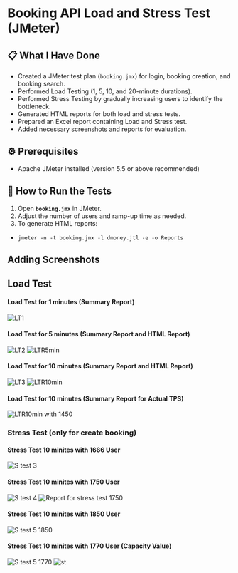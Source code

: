 # Booking API Load and Stress Test (JMeter)

## 📋 What I Have Done

- Created a JMeter test plan (`booking.jmx`) for login, booking creation, and booking search.
- Performed Load Testing (1, 5, 10, and 20-minute durations).
- Performed Stress Testing by gradually increasing users to identify the bottleneck.
- Generated HTML reports for both load and stress tests.
- Prepared an Excel report containing Load and Stress test.
- Added necessary screenshots and reports for evaluation.

## ⚙️ Prerequisites

- Apache JMeter installed (version 5.5 or above recommended)

## 🚀 How to Run the Tests

1. Open **`booking.jmx`** in JMeter.
2. Adjust the number of users and ramp-up time as needed.
3. To generate HTML reports:
- ```jmeter -n -t booking.jmx -l dmoney.jtl -e -o Reports```

## Adding Screenshots
## Load Test
#### Load Test for 1 minutes (Summary Report) 
![LT1](https://github.com/user-attachments/assets/7a88a45f-681d-463a-ba05-f651f17de632)
#### Load Test for 5 minutes (Summary Report and HTML Report)
![LT2](https://github.com/user-attachments/assets/19e3f60a-8ca5-4203-b541-12637491ee9c)
![LTR5min](https://github.com/user-attachments/assets/f6ceb7e5-e969-4722-8071-4d1b9d37a263)
#### Load Test for 10 minutes (Summary Report and HTML Report)
![LT3](https://github.com/user-attachments/assets/bbe10213-0e57-42bd-8f21-baff4888a652)
![LTR10min](https://github.com/user-attachments/assets/5bb2027b-03eb-4f79-b5e2-20e420b1b7df)
#### Load Test for 10 minutes (Summary Report for Actual TPS)
![LTR10min with 1450](https://github.com/user-attachments/assets/fd2b39f3-53e4-463e-80c8-86b63ca5c907)
### Stress Test (only for create booking)
#### Stress Test 10 minites with 1666 User
![S test 3](https://github.com/user-attachments/assets/80590d5e-7918-4a54-952b-16c6279836b6)
#### Stress Test 10 minites with 1750 User
![S test 4](https://github.com/user-attachments/assets/5265b69a-c994-427d-81d0-e33957a5f640)
![Report for stress test 1750](https://github.com/user-attachments/assets/086f46be-a1c7-496b-b0ab-2d496426277e)
#### Stress Test 10 minites with 1850 User
![S test 5 1850](https://github.com/user-attachments/assets/14446425-bb55-423b-b65f-040de7474805)
#### Stress Test 10 minites with 1770 User (Capacity Value)
![S test 5 1770](https://github.com/user-attachments/assets/a7cd6eb8-80e4-45c2-8175-c9d5884fa634)
![st](https://github.com/user-attachments/assets/662b216e-500e-4584-8ae7-573a32669022)


















